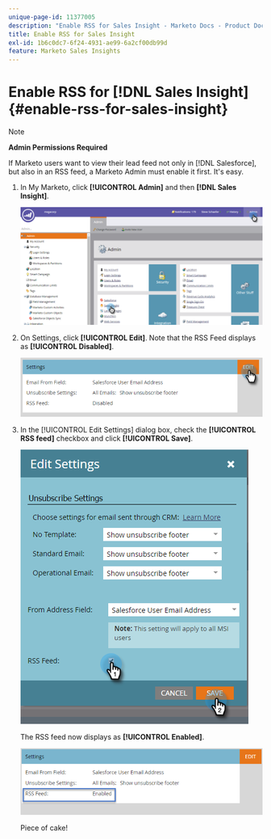 ```yaml
---
unique-page-id: 11377005
description: "Enable RSS for Sales Insight - Marketo Docs - Product Documentation"
title: Enable RSS for Sales Insight
exl-id: 1b6c0dc7-6f24-4931-ae99-6a2cf00db99d
feature: Marketo Sales Insights
---
```

# Enable RSS for [!DNL Sales Insight] {#enable-rss-for-sales-insight}

>[!NOTE]
>
>**Admin Permissions Required**

If Marketo users want to view their lead feed not only in [!DNL Salesforce], but also in an RSS feed, a Marketo Admin must enable it first. It's easy.

1. In My Marketo, click **[!UICONTROL Admin]** and then **[!DNL Sales Insight]**.

   ![](assets/set-up-rss-1-hands.png)

1. On Settings, click **[!UICONTROL Edit]**. Note that the RSS Feed displays as **[!UICONTROL Disabled]**.

   ![](assets/rss-settings-tab.png)

1. In the [!UICONTROL Edit Settings] dialog box, check the **[!UICONTROL RSS feed]** checkbox and click **[!UICONTROL Save]**.

   ![](assets/rss-edit-settings-2-hands.png)

   The RSS feed now displays as **[!UICONTROL Enabled]**.

   ![](assets/rss-final-box.png)

   Piece of cake!
